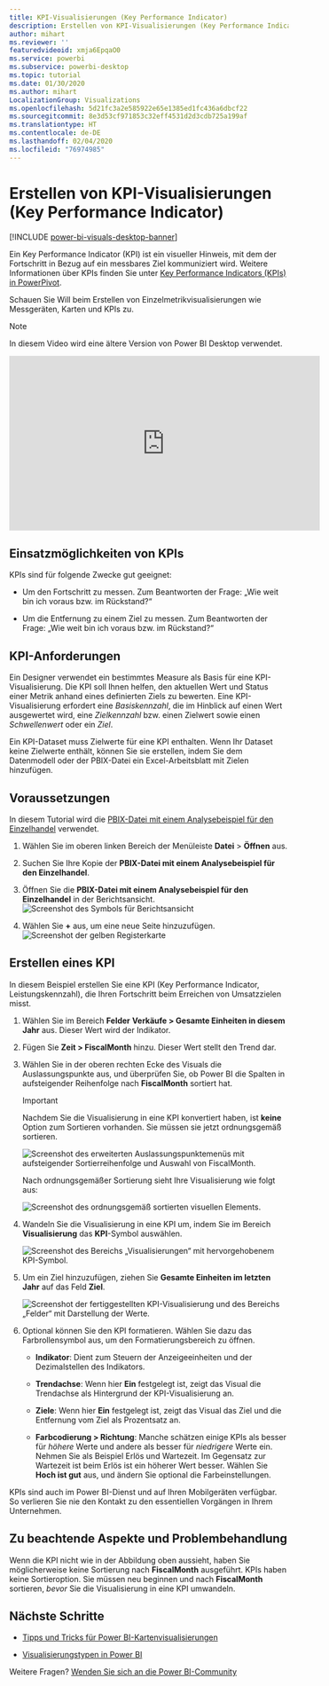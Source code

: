 ```yaml
---
title: KPI-Visualisierungen (Key Performance Indicator)
description: Erstellen von KPI-Visualisierungen (Key Performance Indicator) in Power BI
author: mihart
ms.reviewer: ''
featuredvideoid: xmja6EpqaO0
ms.service: powerbi
ms.subservice: powerbi-desktop
ms.topic: tutorial
ms.date: 01/30/2020
ms.author: mihart
LocalizationGroup: Visualizations
ms.openlocfilehash: 5d21fc3a2e585922e65e1385ed1fc436a6dbcf22
ms.sourcegitcommit: 8e3d53cf971853c32eff4531d2d3cdb725a199af
ms.translationtype: HT
ms.contentlocale: de-DE
ms.lasthandoff: 02/04/2020
ms.locfileid: "76974985"
---
```

# <a name="create-key-performance-indicator-kpi-visualizations"></a>Erstellen von KPI-Visualisierungen (Key Performance Indicator)

[!INCLUDE [power-bi-visuals-desktop-banner](../includes/power-bi-visuals-desktop-banner.md)]

Ein Key Performance Indicator (KPI) ist ein visueller Hinweis, mit dem der Fortschritt in Bezug auf ein messbares Ziel kommuniziert wird. Weitere Informationen über KPIs finden Sie unter [Key Performance Indicators (KPIs) in PowerPivot](/previous-versions/sql/sql-server-2012/hh272050(v=sql.110)).

Schauen Sie Will beim Erstellen von Einzelmetrikvisualisierungen wie Messgeräten, Karten und KPIs zu.
   > [!NOTE]
   > In diesem Video wird eine ältere Version von Power BI Desktop verwendet.
   > 
   > 
<iframe width="560" height="315" src="https://www.youtube.com/embed/xmja6EpqaO0?list=PL1N57mwBHtN0JFoKSR0n-tBkUJHeMP2cP" frameborder="0" allowfullscreen></iframe>

## <a name="when-to-use-a-kpi"></a>Einsatzmöglichkeiten von KPIs

KPIs sind für folgende Zwecke gut geeignet:

* Um den Fortschritt zu messen. Zum Beantworten der Frage: „Wie weit bin ich voraus bzw. im Rückstand?“

* Um die Entfernung zu einem Ziel zu messen. Zum Beantworten der Frage: „Wie weit bin ich voraus bzw. im Rückstand?“

## <a name="kpi-requirements"></a>KPI-Anforderungen

Ein Designer verwendet ein bestimmtes Measure als Basis für eine KPI-Visualisierung. Die KPI soll Ihnen helfen, den aktuellen Wert und Status einer Metrik anhand eines definierten Ziels zu bewerten. Eine KPI-Visualisierung erfordert eine *Basiskennzahl*, die im Hinblick auf einen Wert ausgewertet wird, eine *Zielkennzahl* bzw. einen Zielwert sowie einen *Schwellenwert* oder ein *Ziel*.

Ein KPI-Dataset muss Zielwerte für eine KPI enthalten. Wenn Ihr Dataset keine Zielwerte enthält, können Sie sie erstellen, indem Sie dem Datenmodell oder der PBIX-Datei ein Excel-Arbeitsblatt mit Zielen hinzufügen.

## <a name="prerequisites"></a>Voraussetzungen

In diesem Tutorial wird die [PBIX-Datei mit einem Analysebeispiel für den Einzelhandel](https://download.microsoft.com/download/9/6/D/96DDC2FF-2568-491D-AAFA-AFDD6F763AE3/Retail%20Analysis%20Sample%20PBIX.pbix) verwendet.

1. Wählen Sie im oberen linken Bereich der Menüleiste **Datei** > **Öffnen** aus.

1. Suchen Sie Ihre Kopie der **PBIX-Datei mit einem Analysebeispiel für den Einzelhandel**.

1. Öffnen Sie die **PBIX-Datei mit einem Analysebeispiel für den Einzelhandel** in der Berichtsansicht. ![Screenshot des Symbols für Berichtsansicht](media/power-bi-visualization-kpi/power-bi-report-view.png)

1. Wählen Sie **+** aus, um eine neue Seite hinzuzufügen. ![Screenshot der gelben Registerkarte](media/power-bi-visualization-kpi/power-bi-yellow-tab.png)

## <a name="how-to-create-a-kpi"></a>Erstellen eines KPI

In diesem Beispiel erstellen Sie eine KPI (Key Performance Indicator, Leistungskennzahl), die Ihren Fortschritt beim Erreichen von Umsatzzielen misst.

1. Wählen Sie im Bereich **Felder** **Verkäufe > Gesamte Einheiten in diesem Jahr** aus.  Dieser Wert wird der Indikator.

1. Fügen Sie **Zeit > FiscalMonth** hinzu.  Dieser Wert stellt den Trend dar.

1. Wählen Sie in der oberen rechten Ecke des Visuals die Auslassungspunkte aus, und überprüfen Sie, ob Power BI die Spalten in aufsteigender Reihenfolge nach **FiscalMonth** sortiert hat.

    > [!IMPORTANT]
    > Nachdem Sie die Visualisierung in eine KPI konvertiert haben, ist **keine** Option zum Sortieren vorhanden. Sie müssen sie jetzt ordnungsgemäß sortieren.

    ![Screenshot des erweiterten Auslassungspunktemenüs mit aufsteigender Sortierreihenfolge und Auswahl von FiscalMonth.](media/power-bi-visualization-kpi/power-bi-ascending-by-fiscal-month.png)

    Nach ordnungsgemäßer Sortierung sieht Ihre Visualisierung wie folgt aus:

    ![Screenshot des ordnungsgemäß sortierten visuellen Elements.](media/power-bi-visualization-kpi/power-bi-chart.png)

1. Wandeln Sie die Visualisierung in eine KPI um, indem Sie im Bereich **Visualisierung** das **KPI**-Symbol auswählen.

    ![Screenshot des Bereichs „Visualisierungen“ mit hervorgehobenem KPI-Symbol.](media/power-bi-visualization-kpi/power-bi-kpi-template.png)

1. Um ein Ziel hinzuzufügen, ziehen Sie **Gesamte Einheiten im letzten Jahr** auf das Feld **Ziel**.

    ![Screenshot der fertiggestellten KPI-Visualisierung und des Bereichs „Felder“ mit Darstellung der Werte.](media/power-bi-visualization-kpi/power-bi-kpi-done.png)

1. Optional können Sie den KPI formatieren. Wählen Sie dazu das Farbrollensymbol aus, um den Formatierungsbereich zu öffnen.

    * **Indikator**: Dient zum Steuern der Anzeigeeinheiten und der Dezimalstellen des Indikators.

    * **Trendachse**: Wenn hier **Ein** festgelegt ist, zeigt das Visual die Trendachse als Hintergrund der KPI-Visualisierung an.  

    * **Ziele**: Wenn hier **Ein** festgelegt ist, zeigt das Visual das Ziel und die Entfernung vom Ziel als Prozentsatz an.

    * **Farbcodierung > Richtung**: Manche schätzen einige KPIs als besser für *höhere* Werte und andere als besser für *niedrigere* Werte ein. Nehmen Sie als Beispiel Erlös und Wartezeit. Im Gegensatz zur Wartezeit ist beim Erlös ist ein höherer Wert besser. Wählen Sie **Hoch ist gut** aus, und ändern Sie optional die Farbeinstellungen.

KPIs sind auch im Power BI-Dienst und auf Ihren Mobilgeräten verfügbar. So verlieren Sie nie den Kontakt zu den essentiellen Vorgängen in Ihrem Unternehmen.

## <a name="considerations-and-troubleshooting"></a>Zu beachtende Aspekte und Problembehandlung

Wenn die KPI nicht wie in der Abbildung oben aussieht, haben Sie möglicherweise keine Sortierung nach **FiscalMonth** ausgeführt. KPIs haben keine Sortieroption. Sie müssen neu beginnen und nach **FiscalMonth** sortieren, *bevor* Sie die Visualisierung in eine KPI umwandeln.

## <a name="next-steps"></a>Nächste Schritte

* [Tipps und Tricks für Power BI-Kartenvisualisierungen](power-bi-map-tips-and-tricks.md)

* [Visualisierungstypen in Power BI](power-bi-visualization-types-for-reports-and-q-and-a.md)

Weitere Fragen? [Wenden Sie sich an die Power BI-Community](https://community.powerbi.com/)
